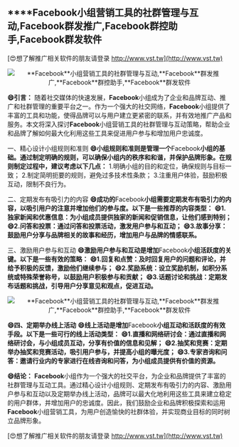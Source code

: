 ## ****Facebook**小组营销工具的社群管理与互动,**Facebook**群发推广,**Facebook**群控助手,**Facebook**群发软件**

[😍想了解推广相关软件的朋友请登录 http://www.vst.tw](http://www.vst.tw)

 <center><img src="https://vst.tw/MP4/tuiguang/png/5.png" alt="**Facebook**小组营销工具的社群管理与互动,**Facebook**群发推广,**Facebook**群控助手,**Facebook**群发软件"></center>

**😄引言：**
随着社交媒体的快速发展，**Facebook**小组成为了企业和品牌互动、推广和社群管理的重要平台之一。作为一个强大的社交网络，**Facebook**小组提供了丰富的工具和功能，使得品牌可以与用户建立更紧密的联系，并有效地推广产品和服务。本文将深入探讨**Facebook**小组营销工具的社群管理与互动策略，帮助企业和品牌了解如何最大化利用这些工具来促进用户参与和增加用户忠诚度。

一、精心设计小组规则和准则
**😄小组规则和准则是管理一个**Facebook**小组的基础。通过制定明确的规则，可以确保小组内的秩序和和谐，并保护品牌形象。在规则制定过程中，建议考虑以下几点：**
1.明确小组的目的和定位，确保规则与目标一致；
2.制定简明扼要的规则，避免过多技术性条款；
3.注重用户体验，鼓励积极互动，限制不良行为。

二、定期发布有吸引力的内容
**😄成功的**Facebook**小组需要定期发布有吸引力的内容，以吸引用户的注意并增加他们的参与度。以下是一些推荐的内容类型：**
**😄1.独家新闻和优惠信息：为小组成员提供独家的新闻和促销信息，让他们感到特别；**
**😄2.问答和投票：通过问答和投票活动，激发用户参与和互动；**
**😄3.故事分享：鼓励用户分享与品牌相关的故事和经历，增加用户与品牌的情感联系。**

三、激励用户参与和互动
**😄激励用户参与和互动是增加**Facebook**小组活跃度的关键。以下是一些有效的策略：**
**😄1.回复和点赞：及时回复用户的问题和评论，并给予积极的反馈，激励他们继续参与；**
**😄2.奖励系统：设立奖励机制，如积分系统或特殊荣誉称号，以鼓励用户积极参与和贡献；**
**😄3.话题讨论和挑战：定期发布话题和挑战，引导用户分享意见和观点，促进互动。**

 <center><img src="https://vst.tw/MP4/tuiguang/png/7.png" alt="**Facebook**小组营销工具的社群管理与互动,**Facebook**群发推广,**Facebook**群控助手,**Facebook**群发软件"></center>

**😄四、定期举办线上活动**
**😄线上活动是增加**Facebook**小组互动和活跃度的有效手段。以下是一些可行的线上活动类型：**
**😄1.直播和网络研讨会：通过直播和网络研讨会，与小组成员互动，分享有价值的信息和见解；**
**😄2.抽奖和竞赛：定期举办抽奖和竞赛活动，吸引用户参与，并提高小组的曝光度；**
**😄3.专家咨询和问答：邀请行业内的专家进行在线咨询和问答，为小组成员提供有价值的资源。**

**😄结论：**
**Facebook**小组作为一个强大的社交平台，为企业和品牌提供了丰富的社群管理与互动工具。通过精心设计小组规则、定期发布有吸引力的内容、激励用户参与和互动以及定期举办线上活动，品牌可以最大化地利用这些工具来建立稳定的用户群体，并增加用户的忠诚度。因此，我们鼓励企业和品牌积极探索和运用**Facebook**小组营销工具，为用户创造愉快的社群体验，并实现商业目标的同时树立品牌形象。

[😍想了解推广相关软件的朋友请登录 http://www.vst.tw](http://www.vst.tw)



